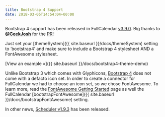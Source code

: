 ```yaml
---
title: Bootstrap 4 Support
date: 2018-03-05T14:54:04+00:00
---
```


Bootstrap 4 support has been released in FullCalendar [v3.9.0](https://github.com/fullcalendar/fullcalendar/releases/tag/v3.9.0). Big thanks to <a href="https://github.com/geekjosh" target="_blank"><strong>@GeekJosh</strong></a> for the [PR](https://github.com/fullcalendar/fullcalendar/pull/4065)!

Just set your [themeSystem]({{ site.baseurl }}/docs/themeSystem) setting to &#8216;bootstrap4&#8217; and make sure to include a Bootstrap 4 stylesheet AND a FontAwesome stylesheet.

[View an example »]({{ site.baseurl }}/docs/bootstrap4-theme-demo)

Unlike Bootstrap 3 which comes with Glyphicons, [Bootstrap 4](https://getbootstrap.com/docs/4.0/getting-started/introduction/) does not come with a defacto icon set. In order to create a connector for FullCalendar we had to choose an icon set, so we chose FontAwesome. To learn more, read the <a href="https://fontawesome.com/get-started" target="_blank">FontAwesome Getting Started</a> page as well the FullCalendar [bootstrapFontAwesome]({{ site.baseurl }}/docs/bootstrapFontAwesome) setting.

In other news, [Scheduler v1.9.3](https://github.com/fullcalendar/fullcalendar-scheduler/releases/tag/v1.9.3) has been released.
